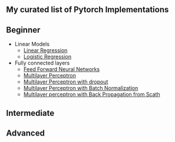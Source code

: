 ## My curated list of Pytorch Implementations

## Beginner

- Linear Models
  - [Linear Regression](https://github.com/Harphies/deeplearning-models/tree/master/pytorch/basic-ml/LinearRegression)
  - [Logistic Regression](https://github.com/Harphies/deeplearning-models/tree/master/pytorch/basic-ml/LogisticRegression)
- Fully connected layers
  - [Feed Forward Neural Networks](https://github.com/Harphies/deeplearning-models/tree/master/pytorch/basic-ml/Feedforward%20Neural%20Networks)
  - [Multilayer Perceptron]()
  - [Multilayer Perceptron with dropout]()
  - [Multilayer Perceptron with Batch Normalization]()
  - [Multilayer perceptron with Back Propagation from Scath]()

## Intermediate

## Advanced
